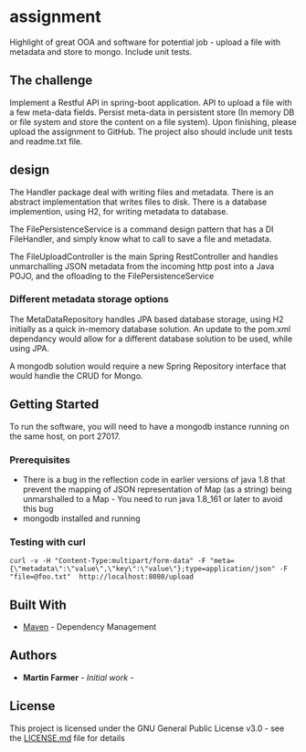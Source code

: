 # assignment
Highlight of great OOA and software for potential job - upload a file with metadata and store to mongo. Include unit tests.

## The challenge

Implement a Restful API in spring-boot application. API to upload a file with a few meta-data fields. Persist meta-data in persistent store (In memory DB or file system and store the content on a file system). Upon finishing, please upload the assignment to GitHub. The project also should include unit tests and readme.txt file.

## design

The Handler package deal with writing files and metadata. There is an abstract implementation that writes files to disk. There is a database implemention, using H2, for writing metadata to database.

The FilePersistenceService is a command design pattern that has a DI FileHandler, and simply know what to call to save a file and metadata.

The FileUploadController is the main Spring RestController and handles unmarchalling JSON metadata from the incoming http post into a Java POJO, and the ofloading to the FilePersistenceService

### Different metadata storage options

The MetaDataRepository handles JPA based database storage, using H2 initially as a quick in-memory database solution. An update to the pom.xml dependancy would allow for a different database solution to be used, while using JPA.

A mongodb solution would require a new Spring Repository interface that would handle the CRUD for Mongo.

## Getting Started

To run the software, you will need to have a mongodb instance running on the same host, on port 27017.

### Prerequisites

- There is a bug in the reflection code in earlier versions of java 1.8 that prevent the mapping of JSON representation of Map (as a string) being unmarshalled to a Map - You need to run java 1.8_161 or later to avoid this bug
- mongodb installed and running

### Testing with curl
```
curl -v -H "Content-Type:multipart/form-data" -F "meta={\"metadata\":\"value\",\"key\":\"value\"};type=application/json" -F "file=@foo.txt"  http://localhost:8080/upload
```

## Built With

* [Maven](https://maven.apache.org/) - Dependency Management

## Authors

* **Martin Farmer** - *Initial work* -

## License

This project is licensed under the GNU General Public License v3.0 - see the [LICENSE.md](LICENSE.md) file for details

